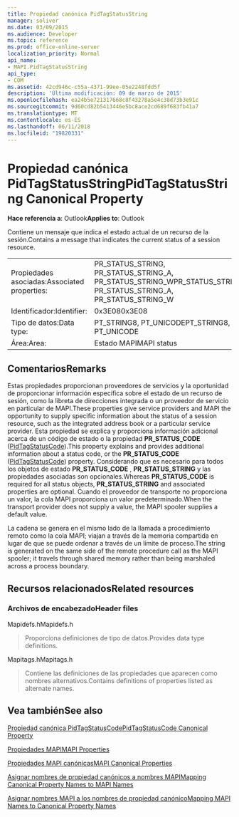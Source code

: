```yaml
---
title: Propiedad canónica PidTagStatusString
manager: soliver
ms.date: 03/09/2015
ms.audience: Developer
ms.topic: reference
ms.prod: office-online-server
localization_priority: Normal
api_name:
- MAPI.PidTagStatusString
api_type:
- COM
ms.assetid: 42cd946c-c55a-4371-99ee-05e2248fdd5f
description: 'Última modificación: 09 de marzo de 2015'
ms.openlocfilehash: ea24b5e721317668c8f43278a5e4c38d73b3e91c
ms.sourcegitcommit: 9d60cd82b5413446e5bc8ace2cd689f683fb41a7
ms.translationtype: MT
ms.contentlocale: es-ES
ms.lasthandoff: 06/11/2018
ms.locfileid: "19820331"
---
```

# <a name="pidtagstatusstring-canonical-property"></a><span data-ttu-id="b25ef-103">Propiedad canónica PidTagStatusString</span><span class="sxs-lookup"><span data-stu-id="b25ef-103">PidTagStatusString Canonical Property</span></span>

  
  
<span data-ttu-id="b25ef-104">**Hace referencia a**: Outlook</span><span class="sxs-lookup"><span data-stu-id="b25ef-104">**Applies to**: Outlook</span></span> 
  
<span data-ttu-id="b25ef-105">Contiene un mensaje que indica el estado actual de un recurso de la sesión.</span><span class="sxs-lookup"><span data-stu-id="b25ef-105">Contains a message that indicates the current status of a session resource.</span></span> 
  
|||
|:-----|:-----|
|<span data-ttu-id="b25ef-106">Propiedades asociadas:</span><span class="sxs-lookup"><span data-stu-id="b25ef-106">Associated properties:</span></span>  <br/> |<span data-ttu-id="b25ef-107">PR_STATUS_STRING, PR_STATUS_STRING_A, PR_STATUS_STRING_W</span><span class="sxs-lookup"><span data-stu-id="b25ef-107">PR_STATUS_STRING, PR_STATUS_STRING_A, PR_STATUS_STRING_W</span></span>  <br/> |
|<span data-ttu-id="b25ef-108">Identificador:</span><span class="sxs-lookup"><span data-stu-id="b25ef-108">Identifier:</span></span>  <br/> |<span data-ttu-id="b25ef-109">0x3E08</span><span class="sxs-lookup"><span data-stu-id="b25ef-109">0x3E08</span></span>  <br/> |
|<span data-ttu-id="b25ef-110">Tipo de datos:</span><span class="sxs-lookup"><span data-stu-id="b25ef-110">Data type:</span></span>  <br/> |<span data-ttu-id="b25ef-111">PT_STRING8, PT_UNICODE</span><span class="sxs-lookup"><span data-stu-id="b25ef-111">PT_STRING8, PT_UNICODE</span></span>  <br/> |
|<span data-ttu-id="b25ef-112">Área:</span><span class="sxs-lookup"><span data-stu-id="b25ef-112">Area:</span></span>  <br/> |<span data-ttu-id="b25ef-113">Estado MAPI</span><span class="sxs-lookup"><span data-stu-id="b25ef-113">MAPI status</span></span>  <br/> |
   
## <a name="remarks"></a><span data-ttu-id="b25ef-114">Comentarios</span><span class="sxs-lookup"><span data-stu-id="b25ef-114">Remarks</span></span>

<span data-ttu-id="b25ef-115">Estas propiedades proporcionan proveedores de servicios y la oportunidad de proporcionar información específica sobre el estado de un recurso de sesión, como la libreta de direcciones integrada o un proveedor de servicio en particular de MAPI.</span><span class="sxs-lookup"><span data-stu-id="b25ef-115">These properties give service providers and MAPI the opportunity to supply specific information about the status of a session resource, such as the integrated address book or a particular service provider.</span></span> <span data-ttu-id="b25ef-116">Esta propiedad se explica y proporciona información adicional acerca de un código de estado o la propiedad **PR_STATUS_CODE** ([PidTagStatusCode](pidtagstatuscode-canonical-property.md)).</span><span class="sxs-lookup"><span data-stu-id="b25ef-116">This property explains and provides additional information about a status code, or the **PR_STATUS_CODE** ([PidTagStatusCode](pidtagstatuscode-canonical-property.md)) property.</span></span> <span data-ttu-id="b25ef-117">Considerando que es necesario para todos los objetos de estado **PR_STATUS_CODE** , **PR_STATUS_STRING** y las propiedades asociadas son opcionales.</span><span class="sxs-lookup"><span data-stu-id="b25ef-117">Whereas **PR_STATUS_CODE** is required for all status objects, **PR_STATUS_STRING** and associated properties are optional.</span></span> <span data-ttu-id="b25ef-118">Cuando el proveedor de transporte no proporciona un valor, la cola MAPI proporciona un valor predeterminado.</span><span class="sxs-lookup"><span data-stu-id="b25ef-118">When the transport provider does not supply a value, the MAPI spooler supplies a default value.</span></span> 
  
<span data-ttu-id="b25ef-119">La cadena se genera en el mismo lado de la llamada a procedimiento remoto como la cola MAPI; viajan a través de la memoria compartida en lugar de que se puede ordenar a través de un límite de proceso.</span><span class="sxs-lookup"><span data-stu-id="b25ef-119">The string is generated on the same side of the remote procedure call as the MAPI spooler; it travels through shared memory rather than being marshaled across a process boundary.</span></span>
  
## <a name="related-resources"></a><span data-ttu-id="b25ef-120">Recursos relacionados</span><span class="sxs-lookup"><span data-stu-id="b25ef-120">Related resources</span></span>

### <a name="header-files"></a><span data-ttu-id="b25ef-121">Archivos de encabezado</span><span class="sxs-lookup"><span data-stu-id="b25ef-121">Header files</span></span>

<span data-ttu-id="b25ef-122">Mapidefs.h</span><span class="sxs-lookup"><span data-stu-id="b25ef-122">Mapidefs.h</span></span>
  
> <span data-ttu-id="b25ef-123">Proporciona definiciones de tipo de datos.</span><span class="sxs-lookup"><span data-stu-id="b25ef-123">Provides data type definitions.</span></span>
    
<span data-ttu-id="b25ef-124">Mapitags.h</span><span class="sxs-lookup"><span data-stu-id="b25ef-124">Mapitags.h</span></span>
  
> <span data-ttu-id="b25ef-125">Contiene las definiciones de las propiedades que aparecen como nombres alternativos.</span><span class="sxs-lookup"><span data-stu-id="b25ef-125">Contains definitions of properties listed as alternate names.</span></span>
    
## <a name="see-also"></a><span data-ttu-id="b25ef-126">Vea también</span><span class="sxs-lookup"><span data-stu-id="b25ef-126">See also</span></span>



[<span data-ttu-id="b25ef-127">Propiedad canónica PidTagStatusCode</span><span class="sxs-lookup"><span data-stu-id="b25ef-127">PidTagStatusCode Canonical Property</span></span>](pidtagstatuscode-canonical-property.md)


[<span data-ttu-id="b25ef-128">Propiedades MAPI</span><span class="sxs-lookup"><span data-stu-id="b25ef-128">MAPI Properties</span></span>](mapi-properties.md)
  
[<span data-ttu-id="b25ef-129">Propiedades MAPI canónicas</span><span class="sxs-lookup"><span data-stu-id="b25ef-129">MAPI Canonical Properties</span></span>](mapi-canonical-properties.md)
  
[<span data-ttu-id="b25ef-130">Asignar nombres de propiedad canónicos a nombres MAPI</span><span class="sxs-lookup"><span data-stu-id="b25ef-130">Mapping Canonical Property Names to MAPI Names</span></span>](mapping-canonical-property-names-to-mapi-names.md)
  
[<span data-ttu-id="b25ef-131">Asignar nombres MAPI a los nombres de propiedad canónico</span><span class="sxs-lookup"><span data-stu-id="b25ef-131">Mapping MAPI Names to Canonical Property Names</span></span>](mapping-mapi-names-to-canonical-property-names.md)


